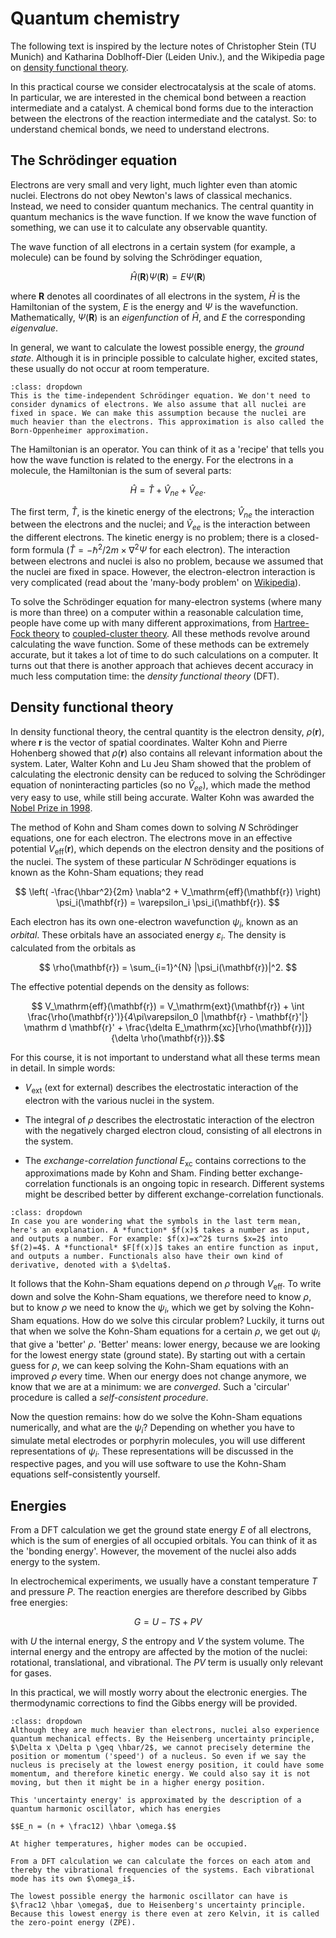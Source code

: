 # Quantum chemistry

The following text is inspired by the lecture notes of Christopher Stein (TU Munich) and Katharina Doblhoff-Dier (Leiden Univ.), and the Wikipedia page on [density functional theory](https://en.wikipedia.org/wiki/Density_functional_theory). 

In this practical course we consider electrocatalysis at the scale of atoms. In particular, we are interested in the chemical bond between a reaction intermediate and a catalyst. A chemical bond forms due to the interaction between the electrons of the reaction intermediate and the catalyst. So: to understand chemical bonds, we need to understand electrons.

## The Schrödinger equation

Electrons are very small and very light, much lighter even than atomic nuclei. Electrons do not obey Newton's laws of classical mechanics. Instead, we need to consider quantum mechanics. The central quantity in quantum mechanics is the wave function. If we know the wave function of something, we can use it to calculate any observable quantity.

The wave function of all electrons in a certain system (for example, a molecule) can be found by solving the Schrödinger equation,

$$ \hat{H}(\mathbf{R}) \Psi(\mathbf{R}) = E \Psi(\mathbf{R}) $$

where $\mathbf{R}$ denotes all coordinates of all electrons in the system, $\hat{H}$ is the Hamiltonian of the system, $E$ is the energy and $\Psi$ is the wavefunction. Mathematically, $\Psi(\mathbf{R})$ is an *eigenfunction* of $\hat{H}$, and $E$ the corresponding *eigenvalue*. 

In general, we want to calculate the lowest possible energy, the *ground state*. Although it is in principle possible to calculate higher, excited states, these usually do not occur at room temperature.

```{note} 
:class: dropdown
This is the time-independent Schrödinger equation. We don't need to consider dynamics of electrons. We also assume that all nuclei are fixed in space. We can make this assumption because the nuclei are much heavier than the electrons. This approximation is also called the Born-Oppenheimer approximation.
```

The Hamiltonian is an operator. You can think of it as a 'recipe' that tells you how the wave function is related to the energy. For the electrons in a molecule, the Hamiltonian is the sum of several parts:

$$ \hat{H} = \hat{T} + \hat{V}_{ne} + \hat{V}_{ee}.$$

The first term, $\hat{T}$, is the kinetic energy of the electrons; $\hat{V}_{ne}$ the interaction between the electrons and the nuclei; and $\hat{V}_{ee}$ is the interaction between the different electrons. The kinetic energy is no problem; there is a closed-form formula ($\hat{T} = -\hbar^2/2m \times  \nabla^2 \Psi$ for each electron). The interaction between electrons and nuclei is also no problem, because we assumed that the nuclei are fixed in space. However, the electron-electron interaction is very complicated (read about the 'many-body problem' on [Wikipedia](https://en.wikipedia.org/wiki/Many-body_problem)). 

To solve the Schrödinger equation for many-electron systems (where many is more than three) on a computer within a reasonable calculation time, people have come up with many different approximations, from [Hartree-Fock theory](https://en.wikipedia.org/wiki/Hartree%E2%80%93Fock_method) to [coupled-cluster theory](https://en.wikipedia.org/wiki/Coupled_cluster). All these methods revolve around calculating the wave function. Some of these methods can be extremely accurate, but it takes a lot of time to do such calculations on a computer. It turns out that there is another approach that achieves decent accuracy in much less computation time: the *density functional theory* (DFT). 

## Density functional theory

In density functional theory, the central quantity is the electron density, $\rho(\mathbf{r})$, where $\mathbf{r}$ is the vector of spatial coordinates. Walter Kohn and Pierre Hohenberg showed that $\rho(\mathbf{r})$ also contains all relevant information about the system. Later, Walter Kohn and Lu Jeu Sham showed that the problem of calculating the electronic density can be reduced to solving the Schrödinger equation of noninteracting particles (so no $\hat{V}_{ee}$), which made the method very easy to use, while still being accurate. Walter Kohn was awarded the [Nobel Prize in 1998](https://www.nobelprize.org/prizes/chemistry/1998/summary/). 

The method of Kohn and Sham comes down to solving $N$ Schrödinger equations, one for each electron. The electrons move in an effective potential $V_\mathrm{eff}(\mathbf{r})$, which depends on the electron density and the positions of the nuclei. The system of these particular $N$ Schrödinger equations is known as the Kohn-Sham equations; they read

$$ \left( -\frac{\hbar^2}{2m} \nabla^2 + V_\mathrm{eff}(\mathbf{r}) \right) \psi_i(\mathbf{r}) = \varepsilon_i \psi_i(\mathbf{r}). $$

Each electron has its own one-electron wavefunction $\psi_i$, known as an *orbital*. These orbitals have an associated energy $\varepsilon_i$. The density is calculated from the orbitals as

$$ \rho(\mathbf{r}) = \sum_{i=1}^{N} |\psi_i(\mathbf{r})|^2. $$

The effective potential depends on the density as follows:

$$ V_\mathrm{eff}(\mathbf{r}) = V_\mathrm{ext}(\mathbf{r}) + \int \frac{\rho(\mathbf{r}')}{4\pi\varepsilon_0 |\mathbf{r} - \mathbf{r}'|} \mathrm d \mathbf{r}' + \frac{\delta E_\mathrm{xc}[\rho(\mathbf{r})]}{\delta \rho(\mathbf{r})}.$$

For this course, it is not important to understand what all these terms mean in detail. In simple words:

* $V_\mathrm{ext}$ (ext for external) describes the electrostatic interaction of the electron with the various nuclei in the system. 

* The integral of $\rho$ describes the electrostatic interaction of the electron with the negatively charged electron cloud, consisting of all electrons in the system. 

* The *exchange-correlation functional* $E_\mathrm{xc}$ contains corrections to the approximations made by Kohn and Sham. Finding better exchange-correlation functionals is an ongoing topic in research. Different systems might be described better by different exchange-correlation functionals.

```{note} 
:class: dropdown
In case you are wondering what the symbols in the last term mean, here's an explanation. A *function* $f(x)$ takes a number as input, and outputs a number. For example: $f(x)=x^2$ turns $x=2$ into $f(2)=4$. A *functional* $F[f(x)]$ takes an entire function as input, and outputs a number. Functionals also have their own kind of derivative, denoted with a $\delta$. 
```

It follows that the Kohn-Sham equations depend on $\rho$ through $V_\mathrm{eff}$. To write down and solve the Kohn-Sham equations, we therefore need to know $\rho$, but to know $\rho$ we need to know the $\psi_i$, which we get by solving the Kohn-Sham equations. How do we solve this circular problem? Luckily, it turns out that when we solve the Kohn-Sham equations for a certain $\rho$, we get out $\psi_i$ that give a 'better' $\rho$. 'Better' means: lower energy, because we are looking for the lowest energy state (ground state). By starting out with a certain guess for $\rho$, we can keep solving the Kohn-Sham equations with an improved $\rho$ every time. When our energy does not change anymore, we know that we are at a minimum: we are *converged*. Such a 'circular' procedure is called a *self-consistent procedure*. 

Now the question remains: how do we solve the Kohn-Sham equations numerically, and what are the $\psi_i$? Depending on whether you have to simulate metal electrodes or porphyrin molecules, you will use different representations of $\psi_i$. These representations will be discussed in the respective pages, and you will use software to use the Kohn-Sham equations self-consistently yourself.

## Energies

From a DFT calculation we get the ground state energy $E$ of all electrons, which is the sum of energies of all occupied orbitals. You can think of it as the 'bonding energy'. However, the movement of the nuclei also adds energy to the system.

In electrochemical experiments, we usually have a constant temperature $T$ and pressure $P$. The reaction energies are therefore described by Gibbs free energies:

$$G = U - TS + PV$$

with $U$ the internal energy, $S$ the entropy and $V$ the system volume. The internal energy and the entropy are affected by the motion of the nuclei: rotational, translational, and vibrational. The $PV$ term is usually only relevant for gases. 

In this practical, we will mostly worry about the electronic energies. The thermodynamic corrections to find the Gibbs energy will be provided.

```{note} 
:class: dropdown
Although they are much heavier than electrons, nuclei also experience quantum mechanical effects. By the Heisenberg uncertainty principle, $\Delta x \Delta p \geq \hbar/2$, we cannot precisely determine the position or momentum ('speed') of a nucleus. So even if we say the nucleus is precisely at the lowest energy position, it could have some momentum, and therefore kinetic energy. We could also say it is not moving, but then it might be in a higher energy position. 

This 'uncertainty energy' is approximated by the description of a quantum harmonic oscillator, which has energies

$$E_n = (n + \frac12) \hbar \omega.$$

At higher temperatures, higher modes can be occupied.

From a DFT calculation we can calculate the forces on each atom and thereby the vibrational frequencies of the systems. Each vibrational mode has its own $\omega_i$. 

The lowest possible energy the harmonic oscillator can have is $\frac12 \hbar \omega$, due to Heisenberg's uncertainty principle. Because this lowest energy is there even at zero Kelvin, it is called the zero-point energy (ZPE). 
```
